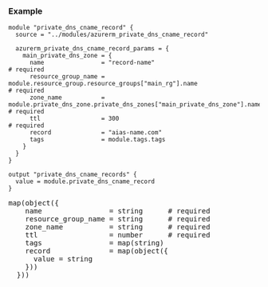 [//]: # (BEGIN_TF_DOCS)

### Example

```hcl
module "private_dns_cname_record" {
  source = "../modules/azurerm_private_dns_cname_record"

  azurerm_private_dns_cname_record_params = {
    main_private_dns_zone = {
      name                = "record-name"                                                           # required
      resource_group_name = module.resource_group.resource_groups["main_rg"].name                   # required
      zone_name           = module.private_dns_zone.private_dns_zones["main_private_dns_zone"].name # required
      ttl                 = 300                                                                     # required
      record              = "aias-name.com"                                                         
      tags                = module.tags.tags
    }
  }
}

output "private_dns_cname_records" {
  value = module.private_dns_cname_record
}
```

<pre>map(object({<br>    name                = string      # required<br>    resource_group_name = string      # required<br>    zone_name           = string      # required<br>    ttl                 = number      # required<br>    tags                = map(string)<br>    record              = map(object({<br>      value = string<br>    }))<br>  }))</pre>      